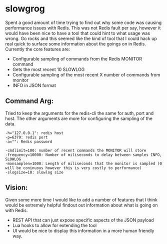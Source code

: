 slowgrog
========

Spent a good amount of time trying to find out why some code was causing performance issues with Redis. This was not Redis fault per say, however it would have been nice to have a tool that could hint to what usage was wrong. Go rocks and this seemed like the kind of tool that I could hack up real quick to surface some information about the goings on in Redis. 
Currently the core features are:
 
 * Configurable sampling of commands from the Redis MONITOR command
 * Gets the most recent 10 SLOWLOG 
 * Configurable sampling of the most recent X number of commands from monitor
 * INFO in JSON format

Command Arg:
------------
Tried to keep the arguments for the redis-cli the same for auth, port and host. The other arguments are more for configuring the sampling of the data. 

```
-h="127.0.0.1": redis host
-p=6379: redis port
-a="": Redis password

-cmdlimit=100: number of recent commands the MONITOR will store
-frequency=10000: Number of miliseconds to delay between samples INFO, SLOWLOG
-monsamplen=1000: Length of miliseconds that the monitor is sampled (0 will be coninuous however this is very costly to performance)
-slogsize=10: slowlog size
```


Vision:
-------
Given some more time I would like to add a number of features that I think would be extremely helpful findout out information about what is going on with Redis.

 * REST API that can just expose specific aspects of the JSON payload
 * Lua hooks to allow for extending the tool
 * UI would be nice to display this information in a more human friendly way.
